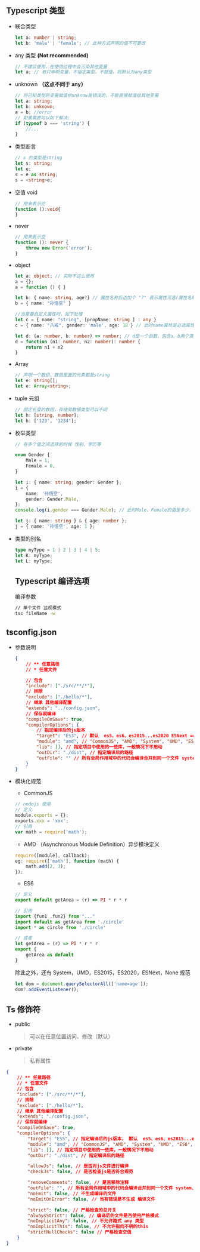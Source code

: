 ## Typescript 类型

-   联合类型
    ```typescript
    let a: number | string;
    let b: 'male' | 'female'; // 此种方式声明的值不可更改
    ```
-   any 类型 **(Not recommended)**
    ```typescript
    // 不建议使用，在使用过程中会污染其他变量
    let a; // 若只申明变量，不指定类型，不赋值，则默认为any类型
    ```
-   unknown **（这点不同于 any）**
    ```typescript
    // 将已知类型的变量赋值给unknow是错误的，不能直接赋值给其他变量
    let a: string;
    let b: unknown;
    a = b; //error
    // 如果需要可以如下解决;
    if (typeof b === 'string') {
        //...
    }
    ```
-   类型断言
    ```typescript
    // s 的类型是string
    let s: string;
    let e;
    s = e as string;
    s = <string>e;
    ```
-   空值 void
    ```typescript
    // 用来表示空
    function ():void{
    }
    ```
-   never
    ```typescript
    // 用来表示空
    function (): never {
        throw new Error('error');
    }
    ```
-   object

    ```typescript
    let a: object; // 实际不这么使用
    a = {};
    a = function () { }

    let b: { name: string, age?} // 属性名称后边加个 "?" 表示属性可选(属性名称需一一对应)
    b = { name: "孙悟空" }

    //当需要自定义属性时，如下处理
    let c = { name: "string", [propName: string ] : any }
    c = { name: "八戒", gender: 'male', age: 18 } // 此时name属性是必选属性

    let d: (a: number, b: number) => number; // d是一个函数，包含a、b两个类型为number类型的参数
    d = function (n1: number, n2: number): number {
        return n1 + n2
    }
    ```

-   Array
    ```typescript
    // 声明一个数组，数组里面的元素都是string
    let e: string[];
    let e: Array<string>;
    ```
-   tuple 元组
    ```typescript
    // 固定长度的数组，存储的数据类型可以不同
    let h: [string, number];
    let h: ['123', '1234'];
    ```
-   枚举类型

    ```typescript
    // 在多个值之间选择的时候 性别、学历等

    enum Gender {
        Male = 1,
        Female = 0,
    }

    let i: { name: string; gender: Gender };
    i = {
        name: '孙悟空',
        gender: Gender.Male,
    };
    console.log(i.gender === Gender.Male); // 此时Male、Female的值是多少，并不在意

    let j: { name: string } & { age: number };
    j = { name: '孙悟空', age: 1 };
    ```

-   类型的别名
    ```typescript
    type myType = 1 | 2 | 3 | 4 | 5;
    let K: myType;
    let L: myType;
    ```
    ## Typescript 编译选项
    编译参数
    ```bash
    // 单个文件 监视模式
    tsc fileName -w
    ```

## tsconfig.json

-   参数说明

    ```json
    {
        // ** 任意路径
        // * 任意文件

        // 包含
        "include": ["./src/**/*"],
        // 排除
        "exclude": ["./hello/*"],
        // 继承 其他编译配置
        "extends": "../config.json",
        // 保存就编译
        "compileOnSave": true,
        "compilerOptions": {
            // 指定编译后的js版本
            "target": "ES3", // 默认  es5、es6、es2015...es2020 ESNext ==> 最新版本
            "module": "amd", // "CommonJS", "AMD", "System", "UMD", "ES6", "ES2015", "ES2020", "ESNext", "None".
            "lib": [], // 指定项目中使用的一些库，一般情况下不用动
            "outDir": "./dist", // 指定编译后的路径
            "outFile": "" // 所有全局作用域中的代码会编译合并到同一个文件 system、amd模块
        }
    }
    ```

-   模块化规范

    -   CommonJS

    ```javascript
    // nodejs 使用
    // 定义
    module.exports = {};
    exports.xxx = 'xxx';
    // 引用
    var math = require('math');
    ```

    -   AMD （Asynchronous Module Definition）异步模块定义

    ```javascript
    require([module], callback);
    eg: require(['math'], function (math) {
        math.add(2, 3);
    });
    ```

    -   ES6

    ```javascript
    // 定义
    export default getArea = (r) => PI * r * r

    // 引用
    import {fun1 ,fun2} from "..."
    import default as getArea from './circle'
    import * as circle from './circle'

    // 或者
    let getArea = (r) => PI * r * r
    export {
        getArea as default
    }

    ```

    除此之外，还有 System，UMD，ES2015，ES2020，ESNext，None 规范

    ```typescript
    let dom = document.querySelectorAll(['name=age']);
    dom?.addEventListener();
    ```

## Ts 修饰符

-   public

    > 可以在任意位置访问、修改（默认）

-   private

    > 私有属性

```json
{
    // ** 任意路径
    // * 任意文件
    // 包含
    "include": ["./src/**/*"],
    // 排除
    "exclude": ["./hello/*"],
    // 继承 其他编译配置
    "extends": "./config.json",
    // 保存就编译
    "compileOnSave": true,
    "compilerOptions": {
        "target": "ES5", // 指定编译后的js版本， 默认  es5、es6、es2015...es2020 ESNext ==> 最新版本
        "module": "amd", // "CommonJS", "AMD", "System", "UMD", "ES6", "ES2015", "ES2020", "ESNext", "None".
        "lib": [], // 指定项目中使用的一些库，一般情况下不用动
        "outDir": "./dist", // 指定编译后的路径

        "allowJs": false, // 是否对js文件进行编译
        "checkJs": false, // 是否检查js是否符合规范

        "removeComments": false, // 是否移除注释
        "outFile": "", // 所有全局作用域中的代码会编译合并到同一个文件 system、amd模块
        "noEmit": false, // 不生成编译的文件
        "noEmitOnError": false, // 当有错误是不生成 编译文件

        "strict": false, // 严格检查的总开关
        "alwaysStrict": false, // 编译后的文件是否使用严格模式
        "noImplicitAny": false, // 不允许隐式 any 类型
        "noImplicitThis": false, // 不允许指向不明的this
        "strictNullChecks": false // 严格检查空值
    }
}
```
